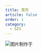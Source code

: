 ```yaml
---
title: 首页
article: false
order: 1
category:
  - GIS
---
```


![图片制作于](/assets/images/notes.png "[图片制作于](http://edwordle.net/create.html)")